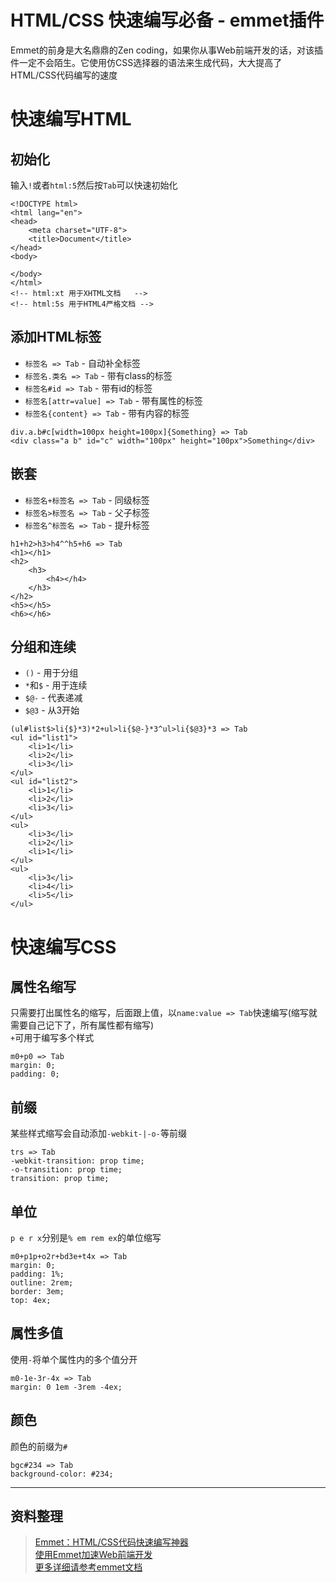 HTML/CSS 快速编写必备 - emmet插件
========
Emmet的前身是大名鼎鼎的Zen coding，如果你从事Web前端开发的话，对该插件一定不会陌生。它使用仿CSS选择器的语法来生成代码，大大提高了HTML/CSS代码编写的速度  

# 快速编写HTML
## 初始化
输入`!`或者`html:5`然后按`Tab`可以快速初始化  

```
<!DOCTYPE html>
<html lang="en">
<head>
    <meta charset="UTF-8">
    <title>Document</title>
</head>
<body>

</body>
</html>
<!-- html:xt 用于XHTML文档   -->
<!-- html:5s 用于HTML4严格文档 -->
```  

## 添加HTML标签
* `标签名 => Tab` - 自动补全标签  
* `标签名.类名 => Tab` - 带有class的标签  
* `标签名#id => Tab` - 带有id的标签  
* `标签名[attr=value] => Tab` - 带有属性的标签  
* `标签名{content} => Tab` - 带有内容的标签  

```
div.a.b#c[width=100px height=100px]{Something} => Tab  
<div class="a b" id="c" width="100px" height="100px">Something</div>
```

## 嵌套
* `标签名+标签名 => Tab` - 同级标签  
* `标签名>标签名 => Tab` - 父子标签  
* `标签名^标签名 => Tab` - 提升标签  

```
h1+h2>h3>h4^^h5+h6 => Tab
<h1></h1>
<h2>
    <h3>
        <h4></h4>
    </h3>
</h2>
<h5></h5>
<h6></h6>
```

## 分组和连续
* `()` - 用于分组  
* `*`和`$` - 用于连续  
* `$@-` - 代表递减  
* `$@3` - 从3开始  

```
(ul#list$>li{$}*3)*2+ul>li{$@-}*3^ul>li{$@3}*3 => Tab
<ul id="list1">
    <li>1</li>
    <li>2</li>
    <li>3</li>
</ul>
<ul id="list2">
    <li>1</li>
    <li>2</li>
    <li>3</li>
</ul>
<ul>
    <li>3</li>
    <li>2</li>
    <li>1</li>
</ul>
<ul>
    <li>3</li>
    <li>4</li>
    <li>5</li>
</ul>
```

# 快速编写CSS
## 属性名缩写
只需要打出属性名的缩写，后面跟上值，以`name:value => Tab`快速编写(缩写就需要自己记下了，所有属性都有缩写)  
`+`可用于编写多个样式  

```
m0+p0 => Tab
margin: 0;
padding: 0;
```

## 前缀
某些样式缩写会自动添加`-webkit-|-o-`等前缀  

```
trs => Tab
-webkit-transition: prop time;
-o-transition: prop time;
transition: prop time;
```

## 单位
`p e r x`分别是`% em rem ex`的单位缩写  

```
m0+p1p+o2r+bd3e+t4x => Tab
margin: 0;
padding: 1%;
outline: 2rem;
border: 3em;
top: 4ex;
```

## 属性多值
使用`-`将单个属性内的多个值分开  

```
m0-1e-3r-4x => Tab
margin: 0 1em -3rem -4ex;
```

## 颜色
颜色的前缀为`#`  

```
bgc#234 => Tab
background-color: #234;
```

--------

## 资料整理
> [Emmet：HTML/CSS代码快速编写神器](http://www.iteye.com/news/27580)  
> [使用Emmet加速Web前端开发](http://www.w3cplus.com/tools/using-emmet-speed-front-end-web-development.html)  
> [更多详细请参考emmet文档](http://docs.emmet.io/cheat-sheet/)    

